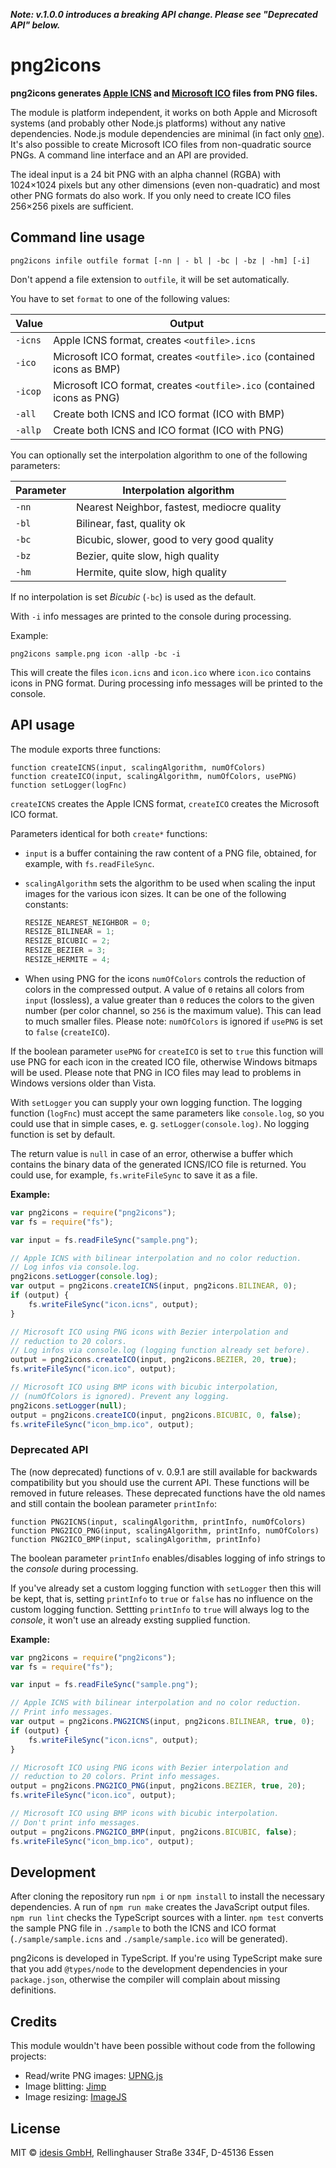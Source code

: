 ***Note: v.1.0.0 introduces a breaking API change. Please see "Deprecated API" below.***

# png2icons

**png2icons generates [Apple ICNS](https://en.wikipedia.org/wiki/Apple_Icon_Image_format) 
and [Microsoft ICO](https://en.wikipedia.org/wiki/ICO_(file_format)) files from PNG 
files.**

The module is platform independent, it works on both Apple and Microsoft systems 
(and probably other Node.js platforms) without any native dependencies. Node.js module 
dependencies are minimal (in fact only [one](https://www.npmjs.com/package/pako)). 
It's also possible to create Microsoft ICO files from non-quadratic source PNGs. 
A command line interface and an API are provided.

The ideal input is a 24 bit PNG with an alpha channel (RGBA) with 1024×1024 pixels 
but any other dimensions (even non-quadratic) and most other PNG formats do also 
work. If you only need to create ICO files 256×256 pixels are sufficient.


## Command line usage

```
png2icons infile outfile format [-nn | - bl | -bc | -bz | -hm] [-i]
```

Don\'t append a file extension to `outfile`, it will be set automatically.

You have to set `format` to one of the following values:

|  Value  |  Output |
|---------|---------|
| `-icns` | Apple ICNS format, creates `<outfile>.icns` |
| `-ico`  | Microsoft ICO format, creates `<outfile>.ico` (contained icons as BMP) |
| `-icop` | Microsoft ICO format, creates `<outfile>.ico` (contained icons as PNG) |
| `-all`  | Create both ICNS and ICO format (ICO with BMP) |
| `-allp` | Create both ICNS and ICO format (ICO with PNG) |

You can optionally set the interpolation algorithm to one of the following parameters:

|  Parameter | Interpolation algorithm |
|------------|-------------------------|
| `-nn`      | Nearest Neighbor, fastest, mediocre quality |
| `-bl`      | Bilinear, fast, quality ok |
| `-bc`      | Bicubic, slower, good to very good quality |
| `-bz`      | Bezier, quite slow, high quality |
| `-hm`      | Hermite, quite slow, high quality |

If no interpolation is set *Bicubic* (`-bc`) is used as the default.

With `-i` info messages are printed to the console during processing.

Example:

```
png2icons sample.png icon -allp -bc -i
```

This will create the files `icon.icns` and `icon.ico` where `icon.ico`
contains icons in PNG format. During processing info messages will be
printed to the console.


## API usage

The module exports three functions:

```
function createICNS(input, scalingAlgorithm, numOfColors)
function createICO(input, scalingAlgorithm, numOfColors, usePNG)
function setLogger(logFnc)
```

`createICNS` creates the Apple ICNS format, `createICO` creates the Microsoft 
ICO format.

Parameters identical for both `create*` functions:

- `input` is a buffer containing the raw content of a PNG file, obtained, for 
  example, with `fs.readFileSync`.

- `scalingAlgorithm` sets the algorithm to be used when scaling the input 
  images for the various icon sizes. It can be one of the following constants:

    ```javascript
    RESIZE_NEAREST_NEIGHBOR = 0;
    RESIZE_BILINEAR = 1;
    RESIZE_BICUBIC = 2;
    RESIZE_BEZIER = 3;
    RESIZE_HERMITE = 4;
    ```

- When using PNG for the icons `numOfColors` controls the reduction of colors in 
  the compressed output. A value of `0` retains all colors from `input` (lossless),
  a value greater than `0` reduces the colors to the given number (per color channel,
  so `256` is the maximum value). This can lead to much smaller files. Please note: 
  `numOfColors` is ignored if `usePNG` is set to `false` (`createICO`).

If the boolean parameter `usePNG` for `createICO` is set to `true` this function 
will use PNG for each icon in the created ICO file, otherwise Windows bitmaps will 
be used. Please note that PNG in ICO files may lead to problems in Windows versions 
older than Vista.

With `setLogger` you can supply your own logging function. The logging function
(`logFnc`) must accept the same parameters like `console.log`, so you could use 
that in simple cases, e. g. `setLogger(console.log)`. No logging function is set
by default.

The return value is `null` in case of an error, otherwise a buffer which contains 
the binary data of the generated ICNS/ICO file is returned. You could use, for 
example, `fs.writeFileSync` to save it as a file. 

**Example:**

```javascript
var png2icons = require("png2icons");
var fs = require("fs");

var input = fs.readFileSync("sample.png");

// Apple ICNS with bilinear interpolation and no color reduction.
// Log infos via console.log.
png2icons.setLogger(console.log);
var output = png2icons.createICNS(input, png2icons.BILINEAR, 0);
if (output) {
    fs.writeFileSync("icon.icns", output);
}

// Microsoft ICO using PNG icons with Bezier interpolation and 
// reduction to 20 colors. 
// Log infos via console.log (logging function already set before).
output = png2icons.createICO(input, png2icons.BEZIER, 20, true);
fs.writeFileSync("icon.ico", output);

// Microsoft ICO using BMP icons with bicubic interpolation,
// (numOfColors is ignored). Prevent any logging.
png2icons.setLogger(null);
output = png2icons.createICO(input, png2icons.BICUBIC, 0, false);
fs.writeFileSync("icon_bmp.ico", output);
```


### Deprecated API

The (now deprecated) functions of v. 0.9.1 are still available for backwards
compatibility but you should use the current API. These functions will be removed 
in future releases. These deprecated functions have the old names and still 
contain the boolean parameter `printInfo`:

```
function PNG2ICNS(input, scalingAlgorithm, printInfo, numOfColors)
function PNG2ICO_PNG(input, scalingAlgorithm, printInfo, numOfColors)
function PNG2ICO_BMP(input, scalingAlgorithm, printInfo)
```

The boolean parameter `printInfo` enables/disables logging of info strings to 
the *console* during processing.

If you've already set a custom logging function with `setLogger` then this will
be kept, that is, setting `printInfo` to `true` or `false` has no influence on 
the custom logging function. Settting `printInfo` to `true` will always log to
the *console*, it won't use an already exsting supplied function.

**Example:**

```javascript
var png2icons = require("png2icons");
var fs = require("fs");

var input = fs.readFileSync("sample.png");

// Apple ICNS with bilinear interpolation and no color reduction.
// Print info messages.
var output = png2icons.PNG2ICNS(input, png2icons.BILINEAR, true, 0);
if (output) {
    fs.writeFileSync("icon.icns", output);
}

// Microsoft ICO using PNG icons with Bezier interpolation and 
// reduction to 20 colors. Print info messages.
output = png2icons.PNG2ICO_PNG(input, png2icons.BEZIER, true, 20);
fs.writeFileSync("icon.ico", output);

// Microsoft ICO using BMP icons with bicubic interpolation.
// Don't print info messages.
output = png2icons.PNG2ICO_BMP(input, png2icons.BICUBIC, false);
fs.writeFileSync("icon_bmp.ico", output);
````


## Development

After cloning the repository run `npm i` or `npm install` to install the necessary 
dependencies. A run of `npm run make` creates the JavaScript output files. 
`npm run lint` checks the TypeScript sources with a linter. `npm test` converts 
the sample PNG file in `./sample` to both the ICNS and ICO format 
(`./sample/sample.icns` and `./sample/sample.ico` will be generated).

png2icons is developed in TypeScript. If you're using TypeScript make sure that 
you add `@types/node` to the development dependencies in your `package.json`, 
otherwise the compiler will complain about missing definitions. 


## Credits

This module wouldn't have been possible without code from the following projects:

- Read/write PNG images: [UPNG.js](https://github.com/photopea/UPNG.js)
- Image blitting: [Jimp](https://github.com/oliver-moran/jimp)
- Image resizing: [ImageJS](https://github.com/guyonroche/imagejs)

## License

MIT © [idesis GmbH](http://www.idesis.de), Rellinghauser Straße 334F, D-45136 Essen
